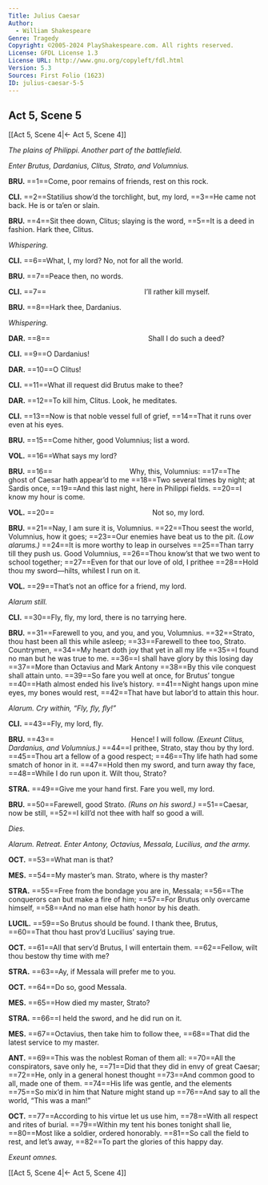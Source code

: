 ```yaml
---
Title: Julius Caesar
Author: 
  - William Shakespeare
Genre: Tragedy
Copyright: ©2005-2024 PlayShakespeare.com. All rights reserved.
License: GFDL License 1.3
License URL: http://www.gnu.org/copyleft/fdl.html
Version: 5.3
Sources: First Folio (1623)
ID: julius-caesar-5-5
---
```


## Act 5, Scene 5
[[Act 5, Scene 4|← Act 5, Scene 4]]

*The plains of Philippi. Another part of the battlefield.*

*Enter Brutus, Dardanius, Clitus, Strato, and Volumnius.*

**BRU.**
==1==Come, poor remains of friends, rest on this rock.

**CLI.**
==2==Statilius show’d the torchlight, but, my lord,
==3==He came not back. He is or ta’en or slain.

**BRU.**
==4==Sit thee down, Clitus; slaying is the word,
==5==It is a deed in fashion. Hark thee, Clitus.

*Whispering.*

**CLI.**
==6==What, I, my lord? No, not for all the world.

**BRU.**
==7==Peace then, no words.

**CLI.**
==7==              I’ll rather kill myself.

**BRU.**
==8==Hark thee, Dardanius.

*Whispering.*

**DAR.**
==8==              Shall I do such a deed?

**CLI.**
==9==O Dardanius!

**DAR.**
==10==O Clitus!

**CLI.**
==11==What ill request did Brutus make to thee?

**DAR.**
==12==To kill him, Clitus. Look, he meditates.

**CLI.**
==13==Now is that noble vessel full of grief,
==14==That it runs over even at his eyes.

**BRU.**
==15==Come hither, good Volumnius; list a word.

**VOL.**
==16==What says my lord?

**BRU.**
==16==           Why, this, Volumnius:
==17==The ghost of Caesar hath appear’d to me
==18==Two several times by night; at Sardis once,
==19==And this last night, here in Philippi fields.
==20==I know my hour is come.

**VOL.**
==20==              Not so, my lord.

**BRU.**
==21==Nay, I am sure it is, Volumnius.
==22==Thou seest the world, Volumnius, how it goes;
==23==Our enemies have beat us to the pit.
*(Low alarums.)*
==24==It is more worthy to leap in ourselves
==25==Than tarry till they push us. Good Volumnius,
==26==Thou know’st that we two went to school together;
==27==Even for that our love of old, I prithee
==28==Hold thou my sword—hilts, whilest I run on it.

**VOL.**
==29==That’s not an office for a friend, my lord.

*Alarum still.*

**CLI.**
==30==Fly, fly, my lord, there is no tarrying here.

**BRU.**
==31==Farewell to you, and you, and you, Volumnius.
==32==Strato, thou hast been all this while asleep;
==33==Farewell to thee too, Strato. Countrymen,
==34==My heart doth joy that yet in all my life
==35==I found no man but he was true to me.
==36==I shall have glory by this losing day
==37==More than Octavius and Mark Antony
==38==By this vile conquest shall attain unto.
==39==So fare you well at once, for Brutus’ tongue
==40==Hath almost ended his live’s history.
==41==Night hangs upon mine eyes, my bones would rest,
==42==That have but labor’d to attain this hour.

*Alarum. Cry within, “Fly, fly, fly!”*

**CLI.**
==43==Fly, my lord, fly.

**BRU.**
==43==           Hence! I will follow.
*(Exeunt Clitus, Dardanius, and Volumnius.)*
==44==I prithee, Strato, stay thou by thy lord.
==45==Thou art a fellow of a good respect;
==46==Thy life hath had some smatch of honor in it.
==47==Hold then my sword, and turn away thy face,
==48==While I do run upon it. Wilt thou, Strato?

**STRA.**
==49==Give me your hand first. Fare you well, my lord.

**BRU.**
==50==Farewell, good Strato.
*(Runs on his sword.)*
==51==Caesar, now be still,
==52==I kill’d not thee with half so good a will.

*Dies.*

*Alarum. Retreat. Enter Antony, Octavius, Messala, Lucilius, and the army.*

**OCT.**
==53==What man is that?

**MES.**
==54==My master’s man. Strato, where is thy master?

**STRA.**
==55==Free from the bondage you are in, Messala;
==56==The conquerors can but make a fire of him;
==57==For Brutus only overcame himself,
==58==And no man else hath honor by his death.

**LUCIL.**
==59==So Brutus should be found. I thank thee, Brutus,
==60==That thou hast prov’d Lucilius’ saying true.

**OCT.**
==61==All that serv’d Brutus, I will entertain them.
==62==Fellow, wilt thou bestow thy time with me?

**STRA.**
==63==Ay, if Messala will prefer me to you.

**OCT.**
==64==Do so, good Messala.

**MES.**
==65==How died my master, Strato?

**STRA.**
==66==I held the sword, and he did run on it.

**MES.**
==67==Octavius, then take him to follow thee,
==68==That did the latest service to my master.

**ANT.**
==69==This was the noblest Roman of them all:
==70==All the conspirators, save only he,
==71==Did that they did in envy of great Caesar;
==72==He, only in a general honest thought
==73==And common good to all, made one of them.
==74==His life was gentle, and the elements
==75==So mix’d in him that Nature might stand up
==76==And say to all the world, “This was a man!”

**OCT.**
==77==According to his virtue let us use him,
==78==With all respect and rites of burial.
==79==Within my tent his bones tonight shall lie,
==80==Most like a soldier, ordered honorably.
==81==So call the field to rest, and let’s away,
==82==To part the glories of this happy day.

*Exeunt omnes.*

[[Act 5, Scene 4|← Act 5, Scene 4]]